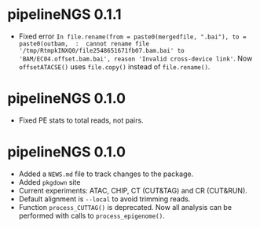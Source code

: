 # pipelineNGS 0.1.1

-   Fixed error `In file.rename(from = paste0(mergedfile, ".bai"), to = paste0(outbam,  :  cannot rename file '/tmp/RtmpkINXQ0/file2548651671fb07.bam.bai' to 'BAM/EC04.offset.bam.bai', reason 'Invalid cross-device link'`. Now `offsetATACSE()` uses `file.copy()` instead of `file.rename()`.

# pipelineNGS 0.1.0

-   Fixed PE stats to total reads, not pairs.

# pipelineNGS 0.1.0

-   Added a `NEWS.md` file to track changes to the package.
-   Added `pkgdown` site
-   Current experiments: ATAC, CHIP, CT (CUT&TAG) and CR (CUT&RUN).
-   Default alignment is `--local` to avoid trimming reads.
-   Function `process_CUTTAG()` is deprecated. Now all analysis can be performed with calls to `process_epigenome()`.
